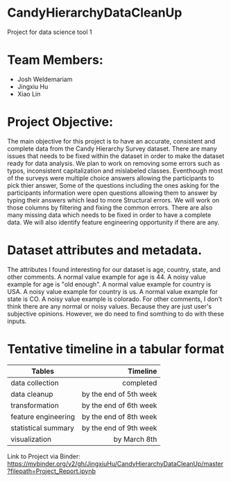 # CandyHierarchyDataCleanUp
Project for data science tool 1
# Team Members:
-  Josh Weldemariam
-  Jingxiu Hu
-  Xiao Lin
# Project Objective:
The main objective for this project is to have an accurate, consistent and complete data from the Candy Hierarchy Survey dataset. There are many issues that needs to be fixed within the dataset in order to make the dataset ready for data analysis. We plan to work on removing some errors such as typos, inconsistent capitalization and mislabeled classes. Eventhough most of the surveys were multiple choice answers allowing the participants to pick thier answer, Some of the questions including the ones asking for the participants information were open questions allowing them to answer by typing their answers which lead to more Structural errors. We will work on those columns by filtering and fixing the common errors. There are also many missing data which needs to be fixed in order to have a complete data. We will also identify feature engineering opportunity if there are any.
# Dataset attributes and metadata.
The attributes I found interesting for our dataset is age, country, state, and other comments.
A normal value example for age is 44. A noisy value example for age is "old enough".
A normal value example for country is USA. A noisy value example for country is us.
A normal value example for state is CO. A noisy value example is colorado.
For other comments, I don't think there are any normal or noisy values. Because they are just user's subjective opinions. However,
we do need to find somthing to do with these inputs.
# Tentative timeline in a tabular format

| Tables              |      Timeline            | 
|---------------------|-------------------------:|
| data collection     |   completed              | 
| data cleanup        | by the end of 5th week   |   
| transformation      | by the end of 6th week   |   
| feature engineering | by the end of 8th week   |
| statistical summary | by the end of 9th week   |  
| visualization       | by March 8th             |    

Link to Project via Binder:
https://mybinder.org/v2/gh/JingxiuHu/CandyHierarchyDataCleanUp/master?filepath=Project_Report.ipynb